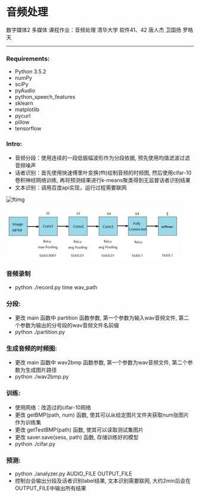 # 音频处理
数字媒体2 多媒体 课程作业：音频处理
清华大学 软件41、42 唐人杰 卫国扬 罗皓天
***

### Requirements:
* Python 3.5.2
* numPy
* sciPy
* pyAudio
* python_speech_features
* sklearn
* matplotlib
* pycurl
* pillow
* tensorflow

### Intro:
* 音频分段：使用连续的一段低振幅波形作为分段依据, 预先使用均值滤波过滤音频噪声
* 话者识别：首先使用快速傅里叶变换(fft)绘制音频的时频图, 然后使用cifar-10卷积神经网络训练, 再将预测结果进行k-means聚类得到无监督话者识别结果
* 文本识别：调用百度api实现，运行过程需要联网

![ftimg](/img/ftimg.png)

![network](/img/network.png)

### 音频录制
* python ./record.py time wav_path

### 分段:
* 更改 main 函数中 partition 函数参数, 第一个参数为输入wav音频文件, 第二个参数为输出的分号段的wav音频文件名前缀
* python ./partition.py

### 生成音频的时频图:
* 更改 main 函数中 wav2bmp 函数参数, 第一个参数为wav音频文件, 第二个参数为生成图片路径
* python ./wav2bmp.py

### 训练:
* 使用网络：改造过的cifar-10网络
* 更改 getBMP(path, num) 函数, 使其可以从给定图片文件夹获取num张图片作为训练集
* 更改 getTestBMP(path) 函数, 使其可以读取测试集图片
* 更改 saver.save(sess, path) 函数, 存储训练好的模型
* python ./cifar.py

### 预测:
* python ./analyzer.py AUDIO_FILE OUTPUT_FILE
* 控制台会输出分段及话者识别label结果, 文本识别需要联网, 大约2min后会在OUTPUT_FILE中输出所有结果
